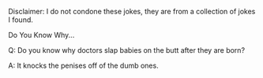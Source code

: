 Disclaimer: I do not condone these jokes, they are from a collection of jokes I found.

Do You Know Why...

Q: Do you know why doctors slap babies on the butt after they are born?

A: It knocks the penises off of the dumb ones.

